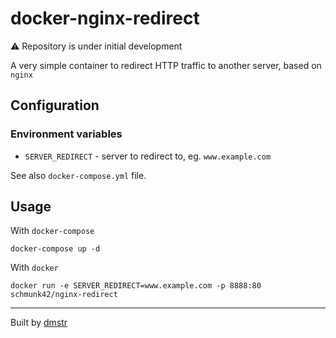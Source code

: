 # docker-nginx-redirect

:warning: Repository is under initial development

A very simple container to redirect HTTP traffic to another server, based on `nginx`

## Configuration

### Environment variables

- `SERVER_REDIRECT` - server to redirect to, eg. `www.example.com`

See also `docker-compose.yml` file.

## Usage

With `docker-compose`

    docker-compose up -d
    
With `docker`    

    docker run -e SERVER_REDIRECT=www.example.com -p 8888:80 schmunk42/nginx-redirect

---

Built by [dmstr](http://diemeisterei.de)